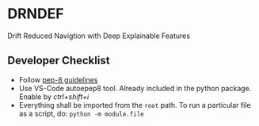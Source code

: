 # DRNDEF
Drift Reduced Navigtion with Deep Explainable Features


## Developer Checklist
- Follow [pep-8 guidelines](https://www.python.org/dev/peps/pep-0008/)
- Use VS-Code autoepep8 tool. Already included in the python package. Enable by *ctrl+shift+i*
- Everything shall be imported from the `root` path. To run a particular file as a script, do: `python -m module.file`
